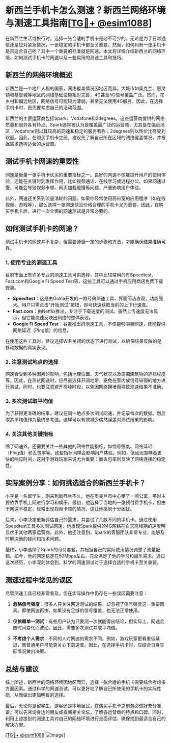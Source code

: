 # 新西兰手机卡怎么测速？新西兰网络环境与测速工具指南[[TG💪+ @esim1088](https://t.me/s/esim1088)]

在新西兰生活或旅行时，选择一张合适的手机卡是必不可少的。无论是为了日常通信还是应对紧急情况，一张稳定的手机卡都至关重要。然而，如何判断一张手机卡是否适合自己呢？其中一个重要的标准就是网速。本文将详细介绍新西兰的网络环境、如何测试手机卡的网速以及一些实用的测速工具和技巧。

## 新西兰的网络环境概述

新西兰是一个地广人稀的国家，网络覆盖情况因地区而异。大城市如奥克兰、惠灵顿和基督城等地区的网络基础设施相对完善，4G甚至5G信号覆盖广泛。然而，在乡村和偏远地区，网络信号可能较为薄弱，甚至无法使用4G服务。因此，在选择手机卡时，首先要考虑自己的活动范围。

新西兰的主要运营商包括Spark、Vodafone和2degrees。这些运营商提供的网络质量和服务各有特点。Spark通常被认为是覆盖最广泛的运营商，尤其是在偏远地区；Vodafone则以其较高的网速和稳定的服务著称；2degrees则以性价比高受到欢迎。因此，在购买手机卡之前，建议先了解自己所在区域的网络覆盖情况，并根据需求选择适合的运营商。

## 测试手机卡网速的重要性

网速是衡量一张手机卡优劣的重要指标之一。良好的网速不仅能提升用户的使用体验，还能在关键时刻发挥作用，比如视频通话、在线学习或远程办公。如果网速过慢，可能会导致视频卡顿、网页加载缓慢等问题，严重影响用户体验。

此外，网速还关系到流量消耗的问题。如果你经常使用高带宽的应用程序（如在线视频、游戏等），那么选择一张网速快且价格合理的手机卡尤为重要。因此，在购买手机卡后，进行一次全面的网速测试是非常必要的。

## 如何测试手机卡的网速？

测试手机卡的网速并不复杂，但需要遵循一定的步骤和方法，才能确保结果准确可靠。

### 1. 使用专业的测速工具

目前市面上有许多专业的测速工具可供选择，其中比较常用的有Speedtest、Fast.com和Google Fi Speed Test等。这些工具可以通过手机应用商店免费下载安装。

- **Speedtest**：这是由Ookla开发的一款经典测速工具，界面简洁直观，功能强大。用户只需点击“开始测试”按钮，即可快速获取当前的上下行速度。
- **Fast.com**：由Netflix推出，专注于下载速度的测试。虽然上传速度无法显示，但它能快速反映出网络的整体表现。
- **Google Fi Speed Test**：谷歌推出的测速工具，不仅能够测量网速，还能提供网络延迟（Ping值）的信息。

在使用这些工具时，建议选择WiFi关闭的状态下进行测试，以确保结果反映的是移动数据的真实表现。

### 2. 注意测试地点的选择

网速会受到多种因素的影响，包括地理位置、天气状况以及周围建筑物的遮挡程度等。因此，在测试网速时，应尽量选择开阔地带，避免在室内或信号较弱的地方进行测试。同时，也要注意避开高峰时段，以免因网络拥堵而导致测速结果不准确。

### 3. 多次测试取平均值

为了获得更准确的结果，建议在同一地点多次测试网速，并记录每次的数据。然后取其平均值作为最终参考值。这样可以有效减少偶然误差对测试结果的影响。

### 4. 关注其他关键指标

除了网速外，还需要关注一些其他的网络性能指标，如信号强度、网络延迟（Ping值）和丢包率等。这些指标同样会影响用户体验。例如，低延迟意味着更快的响应时间，这对于游戏玩家来说尤为重要；而丢包率则反映了网络连接的稳定性。

## 实际案例分享：如何挑选适合的新西兰手机卡？

小李是一名留学生，刚来到新西兰不久。他在奥克兰市中心租了一间公寓，平时主要依靠手机上网进行学习和娱乐。最初，他选择了当地的一张预付费手机卡，但由于网速不稳定，经常出现视频卡顿的情况，这让他感到十分困扰。

后来，小李决定重新评估自己的需求，并尝试了几款不同的手机卡。通过使用Speedtest工具多次测试网速，他发现Spark提供的4G网络在白天高峰期的速度明显优于其他两家运营商。此外，他还注意到，Spark的客服团队非常专业，能够及时解决他的疑问和技术问题。

最终，小李选择了Spark的月付套餐，并根据自己的实际使用情况调整了流量配额。如今，他的网速稳定在50Mbps左右，完全满足了他的学习和娱乐需求。通过这次经历，小李深刻体会到，科学的网速测试对于选择合适的手机卡至关重要。

## 测速过程中常见的误区

尽管测速工具已经非常普及，但在实际操作中仍存在一些误区需要注意：

1. **忽略信号强度**：很多人只关注网速测试的结果，却忽视了信号强度这一重要因素。即使网速再快，如果没有足够的信号覆盖，也无法正常使用。
   
2. **仅依赖单一测试**：有些用户认为只要测一次就能得出结论，但实际上，网速会随时间变化而波动。因此，需要多次测试并取平均值。

3. **不考虑个人需求**：不同的人对网速的需求不同。例如，游戏玩家更看重低延迟，而普通用户可能更关心下载速度。因此，在选择手机卡时，应结合自身实际情况做出决策。

## 总结与建议

综上所述，新西兰的网络环境因地区而异，选择一张合适的手机卡需要综合考虑多方面因素。通过科学的网速测试，可以更好地了解自己所使用的手机卡的实际性能，从而做出更加明智的选择。

最后，无论你是留学生、游客还是本地居民，在购买手机卡之前务必做好充分准备。可以先咨询身边的朋友或查阅相关论坛，了解各运营商的特点和口碑。同时，利用上述提到的测速工具对自己的网络环境进行全面评估，确保找到最适合自己的解决方案。

[[TG💪+ @esim1088](https://t.me/s/esim1088) ![Image](https://i.postimg.cc/4NQfJmqS/Snipaste-2025-05-13-00-14-12.png)]